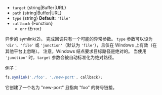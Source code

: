 <!-- YAML
added: v0.1.31
changes:
  - version: v7.6.0
    pr-url: https://github.com/nodejs/node/pull/10739
    description: The `target` and `path` parameters can be WHATWG `URL` objects
                 using `file:` protocol. Support is currently still
                 *experimental*.
-->

* `target` {string|Buffer|URL}
* `path` {string|Buffer|URL}
* `type` {string} **Default:** `'file'`
* `callback` {Function}
  * `err` {Error}

异步的 symlink(2)。
完成回调只有一个可能的异常参数。
`type` 参数可以设为 `'dir'`、`'file'` 或 `'junction'`（默认为 `'file'`），且仅在 Windows 上有效（在其他平台上忽略）。
注意，Windows 结点要求目标路径是绝对的。
当使用 `'junction'` 时，`target` 参数会被自动标准化为绝对路径。

例子：

```js
fs.symlink('./foo', './new-port', callback);
```

它创建了一个名为 "new-port" 且指向 "foo" 的符号链接。

